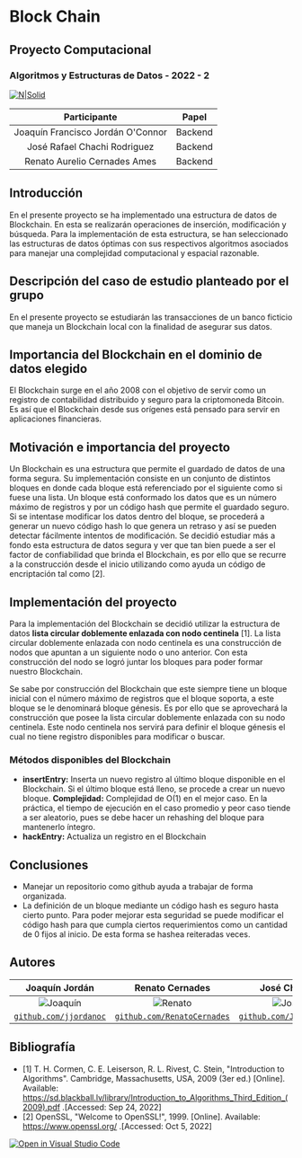# Block Chain
## Proyecto Computacional
### Algoritmos y Estructuras de Datos - 2022 - 2

[![N|Solid](https://utec.edu.pe/sites/all/themes/utec_theme/LOGO_UTEC.png)](https://utec.edu.pe/carreras/ciencia-de-la-computacion)

|            Participante             |  Papel  |
|:-----------------------------------:|:-------:|
|  Joaquín Francisco Jordán O'Connor  | Backend |
|    José Rafael Chachi Rodriguez     | Backend |
|    Renato Aurelio Cernades Ames     | Backend |

## Introducción

En el presente proyecto se ha implementado una estructura de datos de Blockchain. En esta se realizarán operaciones de inserción, modificación y búsqueda. Para la implementación de esta estructura, se han seleccionado las estructuras de datos óptimas con sus respectivos algoritmos asociados para manejar una complejidad computacional y espacial razonable.  

## Descripción del caso de estudio planteado por el grupo

En el presente proyecto se estudiarán las transacciones de un banco ficticio que maneja un Blockchain local con la finalidad de asegurar sus datos.

## Importancia del Blockchain en el dominio de datos elegido

El Blockchain surge en el año 2008 con el objetivo de servir como un registro de contabilidad distribuido y seguro para la criptomoneda Bitcoin. Es así que el Blockchain desde sus orígenes está pensado para servir en aplicaciones financieras.

## Motivación e importancia del proyecto

Un Blockchain es una estructura que permite el guardado de datos de una forma segura. Su implementación consiste en un conjunto de distintos bloques en donde cada bloque está referenciado por el siguiente como si fuese una lista.
Un bloque está conformado los datos que es un número máximo de registros y por un código hash que permite el guardado seguro. Si se intentase modificar los datos dentro del bloque, se procederá a generar un nuevo código hash lo que genera un retraso y así se pueden detectar fácilmente intentos de modificación.
Se decidió estudiar más a fondo esta estructura de datos segura y ver que tan bien puede a ser el factor de confiabilidad que brinda el Blockchain, es por ello que se recurre a la construcción desde el inicio utilizando como ayuda un código de encriptación tal como [2].

## Implementación del proyecto

Para la implementación del Blockchain se decidió utilizar la estructura de datos **lista circular doblemente enlazada con nodo centinela** [1]. 
La lista circular doblemente enlazada con nodo centinela es una construcción de nodos que apuntan a un siguiente nodo o uno anterior. Con esta construcción del nodo se logró juntar los bloques para poder formar nuestro Blockchain.

Se sabe por construcción del Blockchain que este siempre tiene un bloque inicial con el número máximo de registros que el bloque soporta, a este bloque se le denominará bloque génesis. Es por ello
que se aprovechará la construcción que posee la lista circular doblemente enlazada con su nodo centinela. Este nodo centinela nos servirá para definir el bloque génesis el cual no tiene registro disponibles para modificar o buscar.


### Métodos disponibles del Blockchain

- **insertEntry:** Inserta un nuevo registro al último bloque disponible en el Blockchain. Si el último bloque está lleno, se procede a crear un nuevo bloque. 
**Complejidad:** Complejidad de O(1) en el mejor caso. En la práctica, el tiempo de ejecución en el caso promedio y peor caso tiende a ser aleatorio, pues se debe hacer un rehashing del bloque para mantenerlo íntegro.
- **hackEntry:** Actualiza un registro en el Blockchain

## Conclusiones

- Manejar un repositorio como github ayuda a trabajar de forma organizada.
- La definición de un bloque mediante un código hash es seguro hasta cierto punto. Para poder mejorar esta seguridad se puede modificar el código hash para que cumpla ciertos requerimientos como un cantidad de 0 fijos al inicio. De esta forma se hashea reiteradas veces.

## Autores

|                     <a target="_blank">**Joaquín Jordán**</a>                     |                             <a target="_blank">**Renato Cernades**</a>                                                         |                       <a target="_blank">**José Chachi**</a>                        |  
|:---------------------------------------------------------------------------------:|:------------------------------------------------------------------------------------------------------------------------------:|:-----------------------------------------------------------------------------------:|
|           ![Joaquín](https://avatars.githubusercontent.com/u/83974213)            |                                  ![Renato](https://avatars.githubusercontent.com/u/83974266)                                   |              ![José](https://avatars.githubusercontent.com/u/83974741)              |                                              
| <a href="https://github.com/jjordanoc" target="_blank">`github.com/jjordanoc`</a> |                <a href="https://github.com/RenatoCernades0107" target="_blank">`github.com/RenatoCernades`</a>                 | <a href="https://github.com/JoseChachi" target="_blank">`github.com/JoseChachi`</a> |


## Bibliografía

- [1] T. H. Cormen, C. E. Leiserson, R. L. Rivest, C. Stein, "Introduction to Algorithms". Cambridge, Massachusetts, USA, 2009 (3er ed.) [Online]. Available: https://sd.blackball.lv/library/Introduction_to_Algorithms_Third_Edition_(2009).pdf .[Accessed: Sep 24, 2022]
- [2] OpenSSL, "Welcome to OpenSSL!", 1999. [Online]. Available: https://www.openssl.org/ .[Accessed: Oct 5, 2022]

[![Open in Visual Studio Code](https://classroom.github.com/assets/open-in-vscode-c66648af7eb3fe8bc4f294546bfd86ef473780cde1dea487d3c4ff354943c9ae.svg)](https://classroom.github.com/online_ide?assignment_repo_id=8653153&assignment_repo_type=AssignmentRepo)

